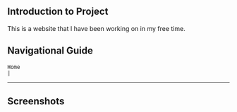 ## Introduction to Project
This is a website that I have been working on in my free time.


## Navigational Guide
    Home
    |
____________________
    
  


## Screenshots



